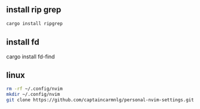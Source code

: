 




## install rip grep
```sh
cargo install ripgrep
```
## install fd
cargo install fd-find

## linux
```sh
rm -rf ~/.config/nvim
mkdir ~/.config/nvim
git clone https://github.com/captaincarmnlg/personal-nvim-settings.git ~/.config/nvim
```

